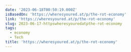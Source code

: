 ```yaml
---
date: '2023-06-18T00:50:19.000Z'
isBasedOn: 'https://wheresyoured.at/p/the-rot-economy'
link: 'https://wheresyoured.at/p/the-rot-economy'
slug: 2023-06-17-httpswheresyouredatpthe-rot-economy
tags:
  - economy
  - Tech
title: 'https://wheresyoured.at/p/the-rot-economy'
---
```


